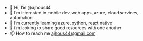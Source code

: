 - 👋 Hi, I’m @ajhous44
- 👀 I’m interested in mobile dev, web apps, azure, cloud services, automation
- 🌱 I’m currently learning azure, python, react native
- 💞️ I’m looking to share good resources with one another
- 📫 How to reach me ajhous44@gmail.com

<!---
ajhous44/ajhous44 is a ✨ special ✨ repository because its `README.md` (this file) appears on your GitHub profile.
You can click the Preview link to take a look at your changes.
--->
